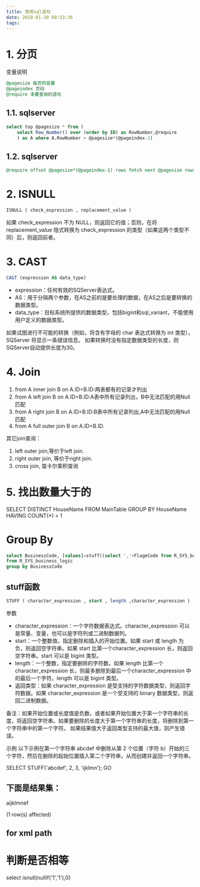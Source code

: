 ```yaml
---
title: 常用sql语句
date: 2018-01-30 08:53:36
tags:
---
```

# 1. 分页

变量说明

```sql
@pagesize 每页的容量
@pageindex 页码
@require 本要查询的语句
```

## 1.1. sqlserver

```sql
select top @pagesize * from (
    select Row_Number() over (order by ID) as RowNumber,@require
    ) as A where A.RowNumber > @pagesize*(@pageindex-1)
```

## 1.2. sqlserver

```sql
@require offset @pagesize*(@pageindex-1) rows fetch next @pagesize rows only
```

# 2. ISNULL

```sql
ISNULL ( check_expression , replacement_value )
```

如果 check_expression 不为 NULL，则返回它的值；否则，在将 replacement_value 隐式转换为 check_expression 的类型（如果这两个类型不同）后，则返回前者。

# 3. CAST

```sql
CAST (expression AS data_type)
```

- expression：任何有效的SQServer表达式。
- AS：用于分隔两个参数，在AS之前的是要处理的数据，在AS之后是要转换的数据类型。
- data_type：目标系统所提供的数据类型，包括bigint和sql_variant，不能使用用户定义的数据类型。

如果试图进行不可能的转换（例如，将含有字母的 char 表达式转换为 int 类型），SQServer 将显示一条错误信息。
如果转换时没有指定数据类型的长度，则SQServer自动提供长度为30。

# 4. Join

1. from A inner join B on A.ID=B.ID:两表都有的记录才列出
2. from A left join B on A.ID=B.ID:A表中所有记录列出，B中无法匹配的用Null匹配
3. from A right join B on A.ID=B.ID:B表中所有记录列出,A中无法匹配的用Null匹配
4. from A full outer join B on A.ID=B.ID.

其它join查询：

1. left outer join,等价于left join.
2. right outer join, 等价于right join.
3. cross join,    笛卡尔乘积查询

# 5. 找出数量大于的

SELECT DISTINCT HouseName FROM MainTable GROUP BY HouseName HAVING COUNT(*) > 1

# Group By
```sql
select BusinessCode, [values]=stuff((select ','+FlageCode from R_SYS_business_logic t where BusinessCode=t.BusinessCode for xml path('')), 1, 1, '') 
from R_SYS_business_logic 
group by BusinessCode 
```
## stuff函数

```sql
STUFF ( character_expression , start , length ,character_expression ) 
```
参数
- character_expression：一个字符数据表达式。character_expression 可以是常量、变量，也可以是字符列或二进制数据列。
- start：一个整数值，指定删除和插入的开始位置。如果 start 或 length 为负，则返回空字符串。如果 start 比第一个character_expression 长，则返回空字符串。start 可以是 bigint 类型。
- length：一个整数，指定要删除的字符数。如果 length 比第一个 character_expression 长，则最多删除到最后一个character_expression 中的最后一个字符。length 可以是 bigint 类型。
- 返回类型：如果 character_expression 是受支持的字符数据类型，则返回字符数据。如果 character_expression 是一个受支持的 binary 数据类型，则返回二进制数据。

备注：如果开始位置或长度值是负数，或者如果开始位置大于第一个字符串的长度，将返回空字符串。如果要删除的长度大于第一个字符串的长度，将删除到第一个字符串中的第一个字符。 
如果结果值大于返回类型支持的最大值，则产生错误。

示例 
以下示例在第一个字符串 abcdef 中删除从第 2 个位置（字符 b）开始的三个字符，然后在删除的起始位置插入第二个字符串，从而创建并返回一个字符串。

SELECT STUFF('abcdef', 2, 3, 'ijklmn'); 
GO

下面是结果集： 
--------- 
aijklmnef

(1 row(s) affected)

## for xml path

# 判断是否相等

  select isnull(nullif('1','1'),0)
